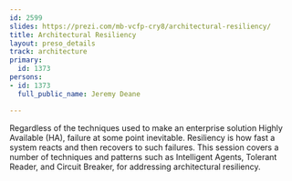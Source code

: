 ```yaml
---
id: 2599
slides: https://prezi.com/mb-vcfp-cry8/architectural-resiliency/
title: Architectural Resiliency
layout: preso_details
track: architecture
primary:
  id: 1373
persons:
- id: 1373
  full_public_name: Jeremy Deane

---
```

Regardless of the techniques used to make an enterprise solution Highly Available (HA), failure at some point inevitable. Resiliency is how fast a system reacts and then recovers to such failures. This session covers a number of techniques and patterns such as Intelligent Agents, Tolerant Reader, and Circuit Breaker, for addressing architectural resiliency.
